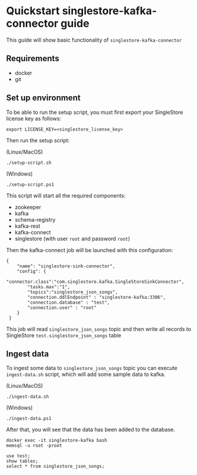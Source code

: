 # Quickstart singlestore-kafka-connector guide

This guide will show basic functionality of `singlestore-kafka-connector`

## Requirements

* docker
* git

## Set up environment

To be able to run the setup script, you must first export your SingleStore license key as follows:

```
export LICENSE_KEY=<singlestore_license_key>
```

Then run the setup script:

(Linux/MacOS)
```
./setup-script.sh
```

(Windows)
```
./setup-script.ps1
```

This script will start all the required components: 
* zookeeper 
* kafka 
* schema-registry 
* kafka-rest
* kafka-connect
* singlestore (with user `root` and password `root`)

Then the kafka-connect job will be launched with this configuration:

```
{
    "name": "singlestore-sink-connector",
    "config": {
        "connector.class":"com.singlestore.kafka.SingleStoreSinkConnector",
        "tasks.max":"1",
        "topics":"singlestore_json_songs",
        "connection.ddlEndpoint" : "singlestore-kafka:3306",
        "connection.database" : "test",
        "connection.user" : "root"
    }
 }
```

This job will read `singlestore_json_songs` topic 
and then write all records to SingleStore `test.singlestore_json_songs` table

## Ingest data

To ingest some data to `singlestore_json_songs` topic you can execute `ingest-data.sh` script, 
which will add some sample data to kafka.

(Linux/MacOS)
```
./ingest-data.sh
```

(Windows)
```
./ingest-data.ps1
```

After that, you will see that the data has been added to the database.

```
docker exec -it singlestore-kafka bash
memsql -u root -proot

use test;
show tables;
select * from singlestore_json_songs;
```